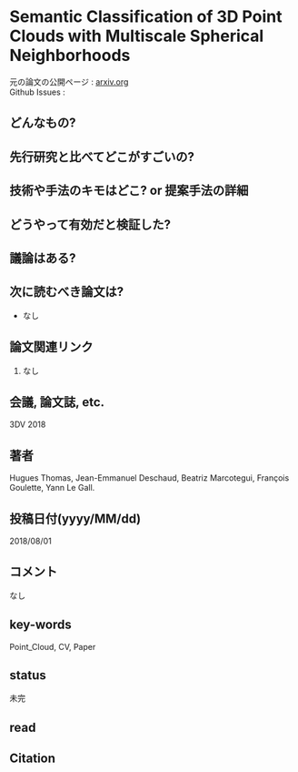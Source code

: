 # Semantic Classification of 3D Point Clouds with Multiscale Spherical Neighborhoods

元の論文の公開ページ : [arxiv.org](https://arxiv.org/abs/1808.00495)  
Github Issues : 

## どんなもの?

## 先行研究と比べてどこがすごいの?

## 技術や手法のキモはどこ? or 提案手法の詳細

## どうやって有効だと検証した?

## 議論はある?

## 次に読むべき論文は?
- なし

## 論文関連リンク
1. なし

## 会議, 論文誌, etc.
3DV 2018

## 著者
Hugues Thomas, Jean-Emmanuel Deschaud, Beatriz Marcotegui, François Goulette, Yann Le Gall.

## 投稿日付(yyyy/MM/dd)
2018/08/01

## コメント
なし

## key-words
Point_Cloud, CV, Paper

## status
未完

## read

## Citation
